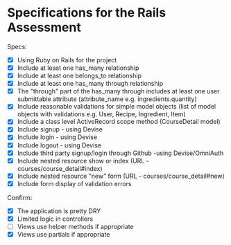 # Specifications for the Rails Assessment

Specs:
- [x] Using Ruby on Rails for the project
- [x] Include at least one has_many relationship
- [x] Include at least one belongs_to relationship
- [x] Include at least one has_many through relationship
- [x] The "through" part of the has_many through includes at least one user submittable
      attribute (attribute_name e.g. ingredients.quantity)
- [x] Include reasonable validations for simple model objects (list of model objects with
      validations e.g. User, Recipe, Ingredient, Item)
- [x] Include a class level ActiveRecord scope method (CourseDetail model)
- [x] Include signup - using Devise
- [x] Include login  - using Devise
- [x] Include logout - using Devise
- [x] Include third party signup/login through Github -using Devise/OmniAuth
- [x] Include nested resource show or index (URL - courses/course_detail#index)
- [x] Include nested resource "new" form (URL - courses/course_detail#new)
- [x] Include form display of validation errors

Confirm:
- [x] The application is pretty DRY
- [x] Limited logic in controllers
- [ ] Views use helper methods if appropriate
- [x] Views use partials if appropriate
